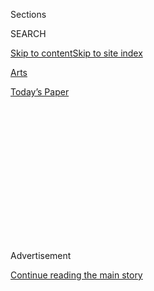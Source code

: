 <div id="app">

<div>

<div>

<div>

<div class="NYTAppHideMasthead css-1q2w90k e1suatyy0">

<div class="section css-ui9rw0 e1suatyy2">

<div class="css-eph4ug er09x8g0">

<div class="css-6n7j50">

</div>

<span class="css-1dv1kvn">Sections</span>

<div class="css-10488qs">

<span class="css-1dv1kvn">SEARCH</span>

</div>

[Skip to content](#site-content)[Skip to site
index](#site-index)

</div>

<div id="masthead-section-label" class="css-1wr3we4 eaxe0e00">

[Arts](https://www.nytimes3xbfgragh.onion/section/arts)

</div>

<div class="css-10698na e1huz5gh0">

</div>

</div>

<div id="masthead-bar-one" class="section hasLinks css-15hmgas e1csuq9d3">

<div class="css-uqyvli e1csuq9d0">

</div>

<div class="css-1uqjmks e1csuq9d1">

</div>

<div class="css-9e9ivx">

[](https://myaccount.nytimes3xbfgragh.onion/auth/login?response_type=cookie&client_id=vi)

</div>

<div class="css-1bvtpon e1csuq9d2">

[Today’s
Paper](https://www.nytimes3xbfgragh.onion/section/todayspaper)

</div>

</div>

</div>

</div>

<div data-aria-hidden="false">

<div id="site-content" data-role="main">

<div>

<div class="css-1aor85t" style="opacity:0.000000001;z-index:-1;visibility:hidden">

<div class="css-1hqnpie">

<div class="css-epjblv">

<span class="css-17xtcya">[Arts](/section/arts)</span><span class="css-x15j1o">|</span><span class="css-fwqvlz">Restaurants</span>

</div>

<div class="css-k008qs">

<div class="css-1iwv8en">

<span class="css-18z7m18"></span>

<div>

</div>

</div>

<span class="css-1n6z4y">https://nyti.ms/29z7MiC</span>

<div class="css-1705lsu">

<div class="css-4xjgmj">

<div class="css-4skfbu" data-role="toolbar" data-aria-label="Social Media Share buttons, Save button, and Comments Panel with current comment count" data-testid="share-tools">

  - 
  - 
  - 
  - 
    
    <div class="css-6n7j50">
    
    </div>

  - 

</div>

</div>

</div>

</div>

</div>

</div>

<div id="NYT_TOP_BANNER_REGION" class="css-13pd83m">

</div>

<div id="top-wrapper" class="css-1sy8kpn">

<div id="top-slug" class="css-l9onyx">

Advertisement

</div>

[Continue reading the main
story](#after-top)

<div class="ad top-wrapper" style="text-align:center;height:100%;display:block;min-height:250px">

<div id="top" class="place-ad" data-position="top" data-size-key="top">

</div>

</div>

<div id="after-top">

</div>

</div>

<div id="sponsor-wrapper" class="css-1hyfx7x">

<div id="sponsor-slug" class="css-19vbshk">

Supported by

</div>

[Continue reading the main
story](#after-sponsor)

<div id="sponsor" class="ad sponsor-wrapper" style="text-align:center;height:100%;display:block">

</div>

<div id="after-sponsor">

</div>

</div>

<div class="css-1vkm6nb ehdk2mb0">

# Restaurants

</div>

<div class="css-xt80pu e12qa4dv0">

<div class="css-18e8msd">

<div class="css-vp77d3 epjyd6m0">

<div class="css-1baulvz">

<span class="css-1baulvz" itemprop="author">Bryan Miller</span>

</div>

</div>

  - April 22,
    1988

  - 
    
    <div class="css-4xjgmj">
    
    <div class="css-d8bdto" data-role="toolbar" data-aria-label="Social Media Share buttons, Save button, and Comments Panel with current comment count" data-testid="share-tools">
    
      - 
      - 
      - 
      - 
        
        <div class="css-6n7j50">
        
        </div>
    
      - 
    
    </div>
    
    </div>

</div>

</div>

<div class="section meteredContent css-1r7ky0e" name="articleBody" itemprop="articleBody">

<div class="css-j3uhc5">

<div class="css-1ve50l5">

<div class="css-1si6tjw">

<div class="css-p5jc4e">

![<span class="css-cnj6d5 e1z0qqy90" itemprop="copyrightHolder"><span class="css-1ly73wi e1tej78p0">Credit...</span><span><span>The
New York Times
Archives</span></span></span>](https://s1.graylady3jvrrxbe.onion/timesmachine/pages/1/1988/04/22/067888_360W.png?quality=75&auto=webp&disable=upscale)

</div>

<div class="css-1s1pakw">

<div class="css-udpjq9">

See the article in its original context from  
April 22, 1988, <span>Section C,</span> Page
26<span class="css-iry6ay"></span>[Buy
Reprints](https://store.nytimes3xbfgragh.onion/collections/new-york-times-page-reprints?utm_source=nytimes&utm_medium=article-page&utm_campaign=reprints)

</div>

<div class="css-1nq039c">

[View on
timesmachine](http://timesmachine.nytimes3xbfgragh.onion/timesmachine/1988/04/22/067888.html)

</div>

<div class="css-1gus26i">

TimesMachine is an exclusive benefit for home delivery and digital
subscribers.

</div>

</div>

</div>

<div class="css-1mweozg">

<div class="css-14uxcda">

About the Archive

</div>

<div class="css-6hi8ev">

This is a digitized version of an article from The Times’s print
archive, before the start of online publication in 1996. To preserve
these articles as they originally appeared, The Times does not alter,
edit or update them.

</div>

<div class="css-6hi8ev">

Occasionally the digitization process introduces transcription errors or
other problems; we are continuing to work to improve these archived
versions.

</div>

</div>

</div>

</div>

<div class="css-1fanzo5 StoryBodyCompanionColumn">

<div class="css-53u6y8">

The Drake Hotel opened its sumptuous restaurant, Lafayette, in July 1986
with the reserve and discretion of a Swiss banker - actually, the hotel
is owned by two Swiss companies, Swissair and Nestle S.A. In less than
two years, Lafayette has become one of the city's most exhilarating
dining rooms under the direction of two French chefs: Louis Outhier, the
consultant, who had a Michelin three-star restaurant on the French
Riviera, and his startlingly gifted protege, Jean-Georges Vongerichten,
who is the full-time chef. Curiously, both remain relatively unknown
here outside of professional circles. That should not last long, for the
kitchen's performance, paired with the highly civilized service, now
merits four stars.

Mr. Outhier, who recently closed his own restaurant, L'Oasis in the town
of La Napoule, now consults at a half-dozen establishments around the
world. He certainly need not lose sleep over his New York operation when
on the road. Mr. Vongerichten, a 31-year-old native of Alsace,
brilliantly executes the sunny, herb-infused cuisine of Mediterranean
France for which his mentor is renowned. The young chef's repertory is
exquisitely refined yet never fussy, and the galaxy of flavors found on
the menu reflects Mr. Vongerichten's cosmopolitan background.

After training for three and a half years at Auberge de l'Ill in Alsace,
Mr. Vongerichten joined Mr. Outhier's flying chef squadron, where he has
been ever since, with the exception of stints with Paul Bocuse and
another apprenticeship in West Germany. Mr. Vongerichten's assignments
have taken him to restaurants in Bangkok, Singapore, London and Boston
before coming to New York.

Lafayette's dining room is plush and spacious, done in soothing shades
of beige and cream. Tables are widely spaced, and extraneous sound is
well-muffled. The crepuscular lighting sometimes makes it difficult to
read the menu. When a waiter saw us straining, he came by and gave us
tiny flashlights, the kind children twirl at the circus.

</div>

</div>

<div class="css-1fanzo5 StoryBodyCompanionColumn">

<div class="css-53u6y8">

In addition to the $55 prix-fixe dinner menu ($37.50 at lunch), one can
order from two tasting menus, at $65 and $75.

The spring menu begins with such lighter offerings as slices of turnip
wrapped around goat cheese to form little raviolis, in a richly flavored
duck broth along with strips of rare duck breast. Another is a carpaccio
of tuna and black bass pounded together to create a marbled effect,
ringed with minced sweet pepper, eggplant, zucchini and olives glossed
with a saffron and basil vinaigrette. Sea urchin is given a new
dimension here. The saline roe is the base for a terrific cold souffle
ringed by fresh periwinkles, Belon oysters and clams in a shellfish
stock enhanced with lemongrass.

A provocative starter that borrows from Asian cooking is called crab and
Swiss chard cannelloni. Fresh crab meat and Swiss chard are enveloped in
sheets of fresh pasta and set over a pale yellow sauce made with reduced
vegetable bouillon and carrot juice, then seasoned with cardamom and
bound with a little butter - an extraordinary fusion, just faintly sweet
from the carrots. Another Eastern-influenced creation is perfectly
cooked shrimp with pearl onions, fresh peas and bacon in a complex yet
incredibly subtle broth blending carrot juice, lime juice, nutmeg and
cinnamon. Typical of the Provencal style is fresh crayfish arranged over
a fan of zucchini and ripe tomatoes in an aromatic basil and olive oil
dressing.

The service staff at Lafayette is as refined as the food. They never
hover, never fawn, yet when you need something, they magically appear.
The international wine list has fine selections in every price range.
Temperature-controlled rooms assure that the reds are always cellar
temperature.

Mr. Vongerichten's light touch with seafood makes for some dynamic
entrees. Fillet of salmon is hidden under a brittle lid of potatoes
Maxim and ringed with a sweetly perfumed sauce of sherry vinegar, leeks
and caviar; halibut was equally arresting as a special at a recent
lunch, in a vegetable-enriched fish-stock sauce bound with beurre blanc,
accompanied by a ''spaghetti' of blanched cucumbers. For showmanship,
nothing matches the whole sea bass in a meticulously sculptured pastry
crust with a tarragon tomato sauce.

</div>

</div>

<div class="css-1fanzo5 StoryBodyCompanionColumn">

<div class="css-53u6y8">

Roasted guinea hen, more meaty and flavorful than chicken, came in an
assertive olive oil sauce bolstered with herbs and lemon rind along with
an airy timbale of parsley. Roasted rabbit with crisply fried leeks was
flavorful but dry. Spit-roasted baby goat, its meat ruddy and mild, is
compelling in its reduced marinade with fresh peas and carrots. The list
of superlatives goes on.

The pastry chef, Jean-Marc Burillier, has vastly improved the desserts
in the last year. Among those to watch for are the exceptionally light
meringue and bavarian cream pie, the two-layered cake of passion fruit
mousse and chocolate over a bright citric sauce, gratin of wild
raspberries and hazelnut anisette layer cake. Only a chocolate truffle
and Grand Marnier cake came up short by chocoholic standards. A puff
pastry and rhubarb tart ringed with strawberry puree is a serendipitous
way to celebrate the season of renewal - and New York's newest four-star
chef. Lafayette

\* \*\*\* 65 East 56th Street, 832-1565.

Atmosphere: Plush and civilized. Well-spaced tables, good noise control.

Service: Low key and vigilant.

Recommended dishes: Sea urchin souffle, crab and Swiss chard cannelloni,
squab and green lentils, turnip ravioli with goat cheese, salmon with
potato crust, guinea hen with lemon rind and olive oil sauce, halibut in
vegetable and fish stock sauce, sea bass in pastry crust, meringue and
bavarian cream pie, passion fruit mousse and chocolate layer cake,
gratin of wild raspberries, rhubarb tart with strawberry puree.

Price range: Dinner tasting menus at $65 and $75; dinner prix fixe $55;
lunch prix fixe $37.50; lighter lunch (entree of the day and salad) prix
fixe $23.50.

Credit cards: All major cards.

Hours: Lunch, noon to 2:30 P.M. Monday to Friday; dinner, 6:30 to 10:30
P.M. Monday to Friday, 6 to 10:30 P.M. Saturday. Closed Sunday.

</div>

</div>

<div class="css-1fanzo5 StoryBodyCompanionColumn">

<div class="css-53u6y8">

Reservations: Required about a week in advance.

Wheelchair accessibility: All facilities on ground level. What the stars
mean:

(None) ... Poor to satisfactory

\* ... Good

\*\* ... Very good

\*\*\* ... Excellent

\*\*\*\* .... Extraordinary

These ratings reflect the reviewer's reaction primarily to food, with
ambiance and service taken into consideration. Menu listings and prices
are subject to change.

</div>

</div>

</div>

<div>

</div>

<div>

</div>

<div>

</div>

<div>

<div id="bottom-wrapper" class="css-1ede5it">

<div id="bottom-slug" class="css-l9onyx">

Advertisement

</div>

[Continue reading the main
story](#after-bottom)

<div id="bottom" class="ad bottom-wrapper" style="text-align:center;height:100%;display:block;min-height:90px">

</div>

<div id="after-bottom">

</div>

</div>

</div>

</div>

</div>

## Site Index

<div>

</div>

## Site Information Navigation

  - [© <span>2020</span> <span>The New York Times
    Company</span>](https://help.nytimes3xbfgragh.onion/hc/en-us/articles/115014792127-Copyright-notice)

<!-- end list -->

  - [NYTCo](https://www.nytco.com/)
  - [Contact
    Us](https://help.nytimes3xbfgragh.onion/hc/en-us/articles/115015385887-Contact-Us)
  - [Work with us](https://www.nytco.com/careers/)
  - [Advertise](https://nytmediakit.com/)
  - [T Brand Studio](http://www.tbrandstudio.com/)
  - [Your Ad
    Choices](https://www.nytimes3xbfgragh.onion/privacy/cookie-policy#how-do-i-manage-trackers)
  - [Privacy](https://www.nytimes3xbfgragh.onion/privacy)
  - [Terms of
    Service](https://help.nytimes3xbfgragh.onion/hc/en-us/articles/115014893428-Terms-of-service)
  - [Terms of
    Sale](https://help.nytimes3xbfgragh.onion/hc/en-us/articles/115014893968-Terms-of-sale)
  - [Site
    Map](https://spiderbites.nytimes3xbfgragh.onion)
  - [Help](https://help.nytimes3xbfgragh.onion/hc/en-us)
  - [Subscriptions](https://www.nytimes3xbfgragh.onion/subscription?campaignId=37WXW)

</div>

</div>

</div>

</div>
